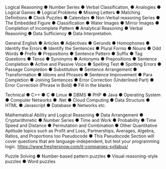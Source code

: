 Logical Reasoning
● Number Series
● Verbal Classification,
● Analogies
● Logical Games
● Logical Problems
● Missing Letters
● Matching Definitions
● Clock Puzzles
● Calendars
● Non-Verbal reasoning Series
● The Embedded Figure
● Classification
● Water Images
● Mirror Images
● Completion of Incomplete Pattern
● Analytical Reasoning
● Verbal Reasoning
● Data Sufficiency
● Data Interpretation.

General English
● Articles
● Adjectives
● Gerunds
● Homophones
● Identify the Errors
● Identify the Sentences
● Plural Forms
● Nouns
● Odd Words
● Prefix
● Prepositions
● Sentence Pattern
● Suffix
● Tag Questions
● Tense
● Synonyms
● Antonyms
● Prepositions
● Sentence Completion
● Active and Passive Voice
● Spelling Test
● Spotting Errors
● Passage Completion
● Substitution
● Sentence Arrangement
● Transformation
● Idioms and Phrases
● Sentence Improvement
● Para Completion
● Joining Sentences
● Error Correction (Underlined Part)
● Error Correction (Phrase in Bold)
● Fill in the blanks


Technical
● C++
● C
● Linux
● DBMS
● PHP
● Java
● Operating System
● Computer Networks
● .Net
● Cloud Computing
● Data Structure
● HTML
● Javascript
● Database
● Networks etc.

Mathematical Ability and Logical Reasoning
● Data Arrangement
● Cryptarithmetic
● Number Series
● Time and Work
● Probability
● Time Speed and Distance
● Permutation and Combination
● Other Quantitative Aptitude topics such as Profit and Loss, Partnerships, Averages,
Algebra, Ratios, and Proportions too
Pseudocode
● This Pseudocode Section will cover questions that are language-independent, but
test your programming logic. https://www.freshersnow.com/it-companies-syllabus/

Puzzle Solving
● Number-based pattern puzzles
● Visual reasoning-style puzzles
● Word puzzles